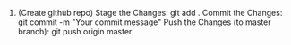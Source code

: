 1. (Create github repo)
Stage the Changes: git add .
Commit the Changes: git commit -m "Your commit message"
Push the Changes (to master branch): git push origin master